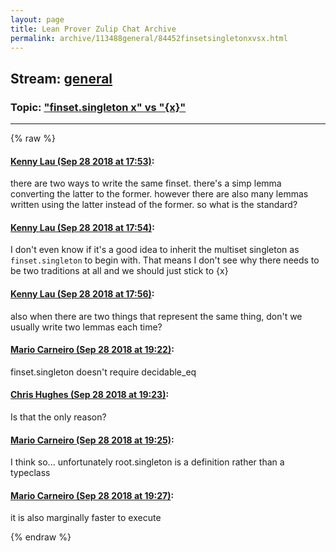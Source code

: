 ```yaml
---
layout: page
title: Lean Prover Zulip Chat Archive 
permalink: archive/113488general/84452finsetsingletonxvsx.html
---
```


## Stream: [general](index.html)
### Topic: ["finset.singleton x" vs "{x}"](84452finsetsingletonxvsx.html)

---


{% raw %}
#### [ Kenny Lau (Sep 28 2018 at 17:53)](https://leanprover.zulipchat.com/#narrow/stream/113488-general/topic/%22finset.singleton%20x%22%20vs%20%22%7Bx%7D%22/near/134833971):
there are two ways to write the same finset. there's a simp lemma converting the latter to the former. however there are also many lemmas written using the latter instead of the former. so what is the standard?

#### [ Kenny Lau (Sep 28 2018 at 17:54)](https://leanprover.zulipchat.com/#narrow/stream/113488-general/topic/%22finset.singleton%20x%22%20vs%20%22%7Bx%7D%22/near/134834042):
I don't even know if it's a good idea to inherit the multiset singleton as `finset.singleton` to begin with. That means I don't see why there needs to be two traditions at all and we should just stick to {x}

#### [ Kenny Lau (Sep 28 2018 at 17:56)](https://leanprover.zulipchat.com/#narrow/stream/113488-general/topic/%22finset.singleton%20x%22%20vs%20%22%7Bx%7D%22/near/134834160):
also when there are two things that represent the same thing, don't we usually write two lemmas each time?

#### [ Mario Carneiro (Sep 28 2018 at 19:22)](https://leanprover.zulipchat.com/#narrow/stream/113488-general/topic/%22finset.singleton%20x%22%20vs%20%22%7Bx%7D%22/near/134838973):
finset.singleton doesn't require decidable_eq

#### [ Chris Hughes (Sep 28 2018 at 19:23)](https://leanprover.zulipchat.com/#narrow/stream/113488-general/topic/%22finset.singleton%20x%22%20vs%20%22%7Bx%7D%22/near/134839003):
Is that the only reason?

#### [ Mario Carneiro (Sep 28 2018 at 19:25)](https://leanprover.zulipchat.com/#narrow/stream/113488-general/topic/%22finset.singleton%20x%22%20vs%20%22%7Bx%7D%22/near/134839093):
I think so... unfortunately root.singleton is a definition rather than a typeclass

#### [ Mario Carneiro (Sep 28 2018 at 19:27)](https://leanprover.zulipchat.com/#narrow/stream/113488-general/topic/%22finset.singleton%20x%22%20vs%20%22%7Bx%7D%22/near/134839212):
it is also marginally faster to execute


{% endraw %}
